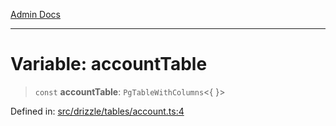 [Admin Docs](/)

***

# Variable: accountTable

> `const` **accountTable**: `PgTableWithColumns`\<\{ \}\>

Defined in: [src/drizzle/tables/account.ts:4](https://github.com/PurnenduMIshra129th/talawa-api/blob/86f70716c91247c1756c784fed3bccb85b1ded8e/src/drizzle/tables/account.ts#L4)
